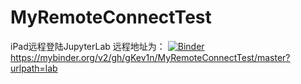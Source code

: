 # MyRemoteConnectTest
iPad远程登陆JupyterLab
远程地址为：
[![Binder](https://mybinder.org/badge_logo.svg)](https://mybinder.org/v2/gh/gKev1n/MyRemoteConnectTest/master?urlpath=lab)
https://mybinder.org/v2/gh/gKev1n/MyRemoteConnectTest/master?urlpath=lab